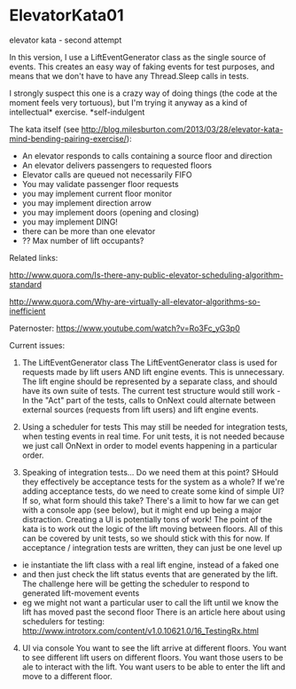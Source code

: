 # ElevatorKata01
elevator kata - second attempt 

In this version, I use a LiftEventGenerator class as the single source of events.
This creates an easy way of faking events for test purposes, and means that we don't have to have any Thread.Sleep calls in tests.

I strongly suspect this one is a crazy way of doing things (the code at the moment feels very tortuous), but I'm trying it anyway as a kind of intellectual* exercise.
*self-indulgent

The kata itself (see http://blog.milesburton.com/2013/03/28/elevator-kata-mind-bending-pairing-exercise/):

- An elevator responds to calls containing a source floor and direction
- An elevator delivers passengers to requested floors
- Elevator calls are queued not necessarily FIFO
- You may validate passenger floor requests
- you may implement current floor monitor
- you may implement direction arrow
- you may implement doors (opening and closing)
- you may implement DING!
- there can be more than one elevator
- ?? Max number of lift occupants?

Related links:

http://www.quora.com/Is-there-any-public-elevator-scheduling-algorithm-standard

http://www.quora.com/Why-are-virtually-all-elevator-algorithms-so-inefficient

Paternoster: https://www.youtube.com/watch?v=Ro3Fc_yG3p0

Current issues:

1. The LiftEventGenerator class 
The LiftEventGenerator class is used for requests made by lift users AND lift engine events.
This is unnecessary. The lift engine should be represented by a separate class, and should have its own suite of tests.
The current test structure would still work - In the "Act" part of the tests, calls to OnNext could alternate 
between external sources (requests from lift users) and lift engine events.

2. Using a scheduler for tests
This may still be needed for integration tests, when testing events in real time.
For unit tests, it is not needed because we just call OnNext in order to model events happening in a particular order.

3. Speaking of integration tests...
Do we need them at this point? SHould they effectively be acceptance tests for the system as a whole?
If we're adding acceptance tests, do we need to create some kind of simple UI?
If so, what form should this take? There's a limit to how far we can get with a console app (see below), but it might end up being a major distraction.
Creating a UI is potentially tons of work! 
The point of the kata is to work out the logic of the lift moving between floors.
All of this can be covered by unit tests, so we should stick with this for now.
If acceptance / integration tests are written, they can just be one level up 
- ie instantiate the lift class with a real lift engine, instead of a faked one
- and then just check the lift status events that are generated by the lift.
The challenge here will be getting the scheduler to respond to generated lift-movement events
- eg we might not want a particular user to call the lift until we know the lift has moved past the second floor
There is an article here about using schedulers for testing:
http://www.introtorx.com/content/v1.0.10621.0/16_TestingRx.html

4. UI via console
You want to see the lift arrive at different floors. 
You want to see different lift users on different floors.
You want those users to be ale to interact with the lift.
You want users to be able to enter the lift and move to a different floor.